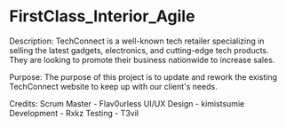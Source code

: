 # FirstClass_Interior_Agile
Description: 
    TechConnect is a well-known tech retailer specializing in selling the latest gadgets, electronics, and cutting-edge tech products. They are looking to promote their business nationwide to increase sales.

Purpose: 
    The purpose of this project is to update and rework the existing TechConnect website to keep up with our client's needs.

Credits:
    Scrum Master - Flav0urless
    UI/UX Design - kimistsumie
    Development - Rxkz
    Testing - T3vil